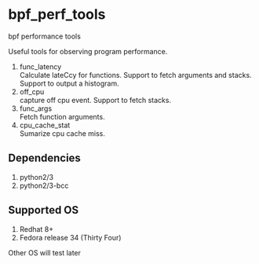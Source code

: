 # bpf_perf_tools
bpf performance tools

Useful tools for observing program performance.
1. func_latency  
   Calculate lateCcy for functions. Support to fetch arguments and stacks. Support to output a histogram.
2. off_cpu  
   capture off cpu event. Support to fetch stacks.  
3. func_args  
   Fetch function arguments.  
4. cpu_cache_stat  
   Sumarize cpu cache miss.  

## Dependencies
1. python2/3
2. python2/3-bcc

## Supported OS
1. Redhat 8+  
2. Fedora release 34 (Thirty Four)  

Other OS will test later
